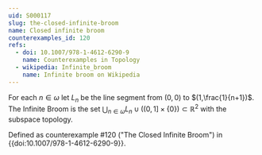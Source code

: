 ```yaml
---
uid: S000117
slug: the-closed-infinite-broom
name: Closed infinite broom
counterexamples_id: 120
refs:
  - doi: 10.1007/978-1-4612-6290-9
    name: Counterexamples in Topology
  - wikipedia: Infinite_broom
    name: Infinite broom on Wikipedia
---
```

For each $n \in \omega$ let $L_n$ be the line segment from $(0,0)$ to $(1,\frac{1}{n+1})$. The Infinite Broom is the set $\bigcup_{n \in \omega} L_n \cup \big((0,1] \times \{0\}\big) \subset \mathbb{R}^2$ with the subspace topology.

Defined as counterexample #120 ("The Closed Infinite Broom")
in {{doi:10.1007/978-1-4612-6290-9}}.
